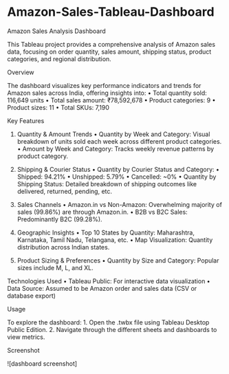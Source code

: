 # Amazon-Sales-Tableau-Dashboard

Amazon Sales Analysis Dashboard

This Tableau project provides a comprehensive analysis of Amazon sales data, focusing on order quantity, sales amount, shipping status, product categories, and regional distribution.

Overview

The dashboard visualizes key performance indicators and trends for Amazon sales across India, offering insights into:
	•	Total quantity sold: 116,649 units
	•	Total sales amount: ₹78,592,678
	•	Product categories: 9
	•	Product sizes: 11
	•	Total SKUs: 7,190

Key Features

1. Quantity & Amount Trends
	•	Quantity by Week and Category: Visual breakdown of units sold each week across different product categories.
	•	Amount by Week and Category: Tracks weekly revenue patterns by product category.

2. Shipping & Courier Status
	•	Quantity by Courier Status and Category:
	•	Shipped: 94.21%
	•	Unshipped: 5.79%
	•	Cancelled: ~0%
	•	Quantity by Shipping Status: Detailed breakdown of shipping outcomes like delivered, returned, pending, etc.

3. Sales Channels
	•	Amazon.in vs Non-Amazon: Overwhelming majority of sales (99.86%) are through Amazon.in.
	•	B2B vs B2C Sales: Predominantly B2C (99.28%).

4. Geographic Insights
	•	Top 10 States by Quantity: Maharashtra, Karnataka, Tamil Nadu, Telangana, etc.
	•	Map Visualization: Quantity distribution across Indian states.

5. Product Sizing & Preferences
	•	Quantity by Size and Category: Popular sizes include M, L, and XL.

Technologies Used
	•	Tableau Public: For interactive data visualization
	•	Data Source: Assumed to be Amazon order and sales data (CSV or database export)

Usage

To explore the dashboard:
	1.	Open the .twbx file using Tableau Desktop Public Edition.
	2.	Navigate through the different sheets and dashboards to view metrics.

 Screenshot

 ![dashboard screenshot]
